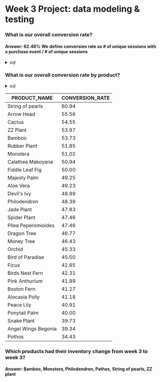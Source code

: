 # Week 3 Project: data modeling & testing

### What is our overall conversion rate?
#### Answer: 62.46% We define conversion rate as # of unique sessions with a purchase event / # of unique sessions 

<details> 
<summary> sql </summary>

```sql

select 
    round(div0(count(distinct order_guid), count(distinct session_guid))*100,2) as conversion_rate 
from DEV_DB.DBT_PZHANG1195GMAILCOM.FCT_PROD_SESSIONS_ORDERS o
left join DEV_DB.DBT_PZHANG1195GMAILCOM.STG_POSTGRES__products p on p.product_guid = o.product_guid

```
</details>

### What is our overall conversion rate by product?

<details> 
<summary> sql </summary>

```sql
select 
    product_name
    ,round(div0(count(distinct order_guid), count(distinct session_guid))*100,2) as conversion_rate 
from DEV_DB.DBT_PZHANG1195GMAILCOM.FCT_PROD_SESSIONS_ORDERS o
left join DEV_DB.DBT_PZHANG1195GMAILCOM.STG_POSTGRES__products p on p.product_guid = s.new_product_guid
group by product_name
order by conversion_rate desc
```
</details>

|PRODUCT_NAME	       |CONVERSION_RATE|
-------------------- |-------------|
String of pearls     |60.94
Arrow Head	         |55.56
Cactus	             |54.55
ZZ Plant	           |53.97
Bamboo	             |53.73
Rubber Plant	       |51.85
Monstera	           |51.02
Calathea Makoyana	   |50.94
Fiddle Leaf Fig	     |50.00
Majesty Palm	       |49.25
Aloe Vera	           |49.23
Devil's Ivy	         |48.89
Philodendron	       |48.39
Jade Plant	         |47.83
Spider Plant	       |47.46
Pilea Peperomioides	 |47.46
Dragon Tree	         |46.77
Money Tree	         |46.43
Orchid	             |45.33
Bird of Paradise	   |45.00
Ficus	               |42.65
Birds Nest Fern	     |42.31
Pink Anthurium	     |41.89
Boston Fern	         |41.27
Alocasia Polly	     |41.18
Peace Lily	         |40.91
Ponytail Palm	       |40.00
Snake Plant	         |39.73
Angel Wings Begonia	 |39.34
Pothos	             |34.43


### Which products had their inventory change from week 3 to week 3? 
#### Answer: Bamboo, Monstera, Philodendron, Pathos, String of pearls, ZZ plant

